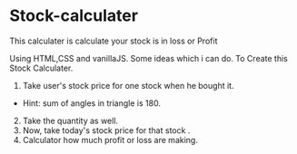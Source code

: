 # Stock-calculater
This calculater is calculate your stock is in loss or Profit

Using HTML,CSS and vanillaJS. Some ideas which i can do. To Create this Stock Calculater.
1. Take user's stock price for one stock when he bought it.  
- Hint: sum of angles in triangle is 180. 
2. Take the quantity as well. 
3. Now, take today's stock price for that stock . 
4. Calculator how much profit or loss are making.
